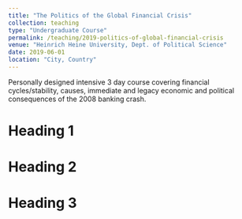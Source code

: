 ```yaml
---
title: "The Politics of the Global Financial Crisis"
collection: teaching
type: "Undergraduate Course"
permalink: /teaching/2019-politics-of-global-financial-crisis
venue: "Heinrich Heine University, Dept. of Political Science"
date: 2019-06-01
location: "City, Country"
---
```


Personally designed intensive 3 day course covering financial cycles/stability, causes, immediate and legacy economic and political consequences of the 2008 banking crash.  

Heading 1
======

Heading 2
======

Heading 3
======
